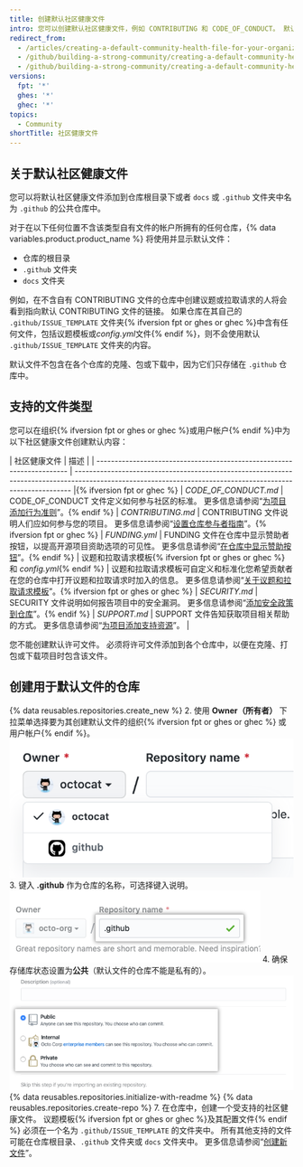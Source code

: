 ```yaml
---
title: 创建默认社区健康文件
intro: 您可以创建默认社区健康文件，例如 CONTRIBUTING 和 CODE_OF_CONDUCT。 默认文件将用于不包含该类型自有文件的帐户所拥有的任何仓库。
redirect_from:
  - /articles/creating-a-default-community-health-file-for-your-organization
  - /github/building-a-strong-community/creating-a-default-community-health-file-for-your-organization
  - /github/building-a-strong-community/creating-a-default-community-health-file
versions:
  fpt: '*'
  ghes: '*'
  ghec: '*'
topics:
  - Community
shortTitle: 社区健康文件
---
```


## 关于默认社区健康文件

您可以将默认社区健康文件添加到仓库根目录下或者 `docs` 或 `.github` 文件夹中名为 `.github` 的公共仓库中。

对于在以下任何位置不含该类型自有文件的帐户所拥有的任何仓库，{% data variables.product.product_name %} 将使用并显示默认文件：
- 仓库的根目录
- `.github` 文件夹
- `docs` 文件夹

例如，在不含自有 CONTRIBUTING 文件的仓库中创建议题或拉取请求的人将会看到指向默认 CONTRIBUTING 文件的链接。 如果仓库在其自己的 `.github/ISSUE_TEMPLATE` 文件夹{% ifversion fpt or ghes or ghec %}中含有任何文件，包括议题模板或*config.yml*文件{% endif %}，则不会使用默认 `.github/ISSUE_TEMPLATE` 文件夹的内容。

默认文件不包含在各个仓库的克隆、包或下载中，因为它们只存储在 `.github` 仓库中。

## 支持的文件类型

您可以在组织{% ifversion fpt or ghes or ghec %}或用户帐户{% endif %}中为以下社区健康文件创建默认内容：

| 社区健康文件                                                                 | 描述                                                                                                                                                          |
| ---------------------------------------------------------------------- | ----------------------------------------------------------------------------------------------------------------------------------------------------------- |{% ifversion fpt or ghec %}
| *CODE_OF_CONDUCT.md*                                                 | CODE_OF_CONDUCT 文件定义如何参与社区的标准。 更多信息请参阅“[为项目添加行为准则](/articles/adding-a-code-of-conduct-to-your-project/)”。{% endif %}
| *CONTRIBUTING.md*                                                      | CONTRIBUTING 文件说明人们应如何参与您的项目。 更多信息请参阅“[设置仓库参与者指南](/articles/setting-guidelines-for-repository-contributors/)”。{% ifversion fpt or ghec %}
| *FUNDING.yml*                                                          | FUNDING 文件在仓库中显示赞助者按钮，以提高开源项目资助选项的可见性。 更多信息请参阅“[在仓库中显示赞助按钮](/articles/displaying-a-sponsor-button-in-your-repository)”。{% endif %}
| 议题和拉取请求模板{% ifversion fpt or ghes or ghec %} 和 *config.yml*{% endif %} | 议题和拉取请求模板可自定义和标准化您希望贡献者在您的仓库中打开议题和拉取请求时加入的信息。 更多信息请参阅“[关于议题和拉取请求模板](/articles/about-issue-and-pull-request-templates/)”。{% ifversion fpt or ghes or ghec %}
| *SECURITY.md*                                                          | SECURITY 文件说明如何报告项目中的安全漏洞。 更多信息请参阅“[添加安全政策到仓库](/code-security/getting-started/adding-a-security-policy-to-your-repository)”。{% endif %}
| *SUPPORT.md*                                                           | SUPPORT 文件告知获取项目相关帮助的方式。 更多信息请参阅“[为项目添加支持资源](/articles/adding-support-resources-to-your-project/)”。                                                         |

您不能创建默认许可文件。 必须将许可文件添加到各个仓库中，以便在克隆、打包或下载项目时包含该文件。

## 创建用于默认文件的仓库

{% data reusables.repositories.create_new %}
2. 使用 **Owner（所有者）** 下拉菜单选择要为其创建默认文件的组织{% ifversion fpt or ghes or ghec %} 或用户帐户{% endif %}。 ![所有者下拉菜单](/assets/images/help/repository/create-repository-owner.png)
3. 键入 **.github** 作为仓库的名称，可选择键入说明。 ![创建仓库字段](/assets/images/help/repository/default-file-repository-name.png)
4. 确保存储库状态设置为**公共**（默认文件的仓库不能是私有的）。 ![用于选择机密或公开状态的单选按钮](/assets/images/help/repository/create-repository-public-private.png)
{% data reusables.repositories.initialize-with-readme %}
{% data reusables.repositories.create-repo %}
7. 在仓库中，创建一个受支持的社区健康文件。 议题模板{% ifversion fpt or ghes or ghec %}及其配置文件{% endif %} 必须在一个名为 `.github/ISSUE_TEMPLATE` 的文件夹中。 所有其他支持的文件可能在仓库根目录、`.github` 文件夹或 `docs` 文件夹中。 更多信息请参阅“[创建新文件](/articles/creating-new-files/)”。
